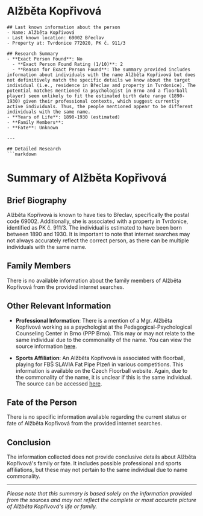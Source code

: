 # Alžběta Kopřivová
    
    ## Last known information about the person
    - Name: Alžběta Kopřivová
    - Last known location: 69002 Břeclav
    - Property at: Tvrdonice 772020, PK č. 911/3 
    
    ## Research Summary
    - **Exact Person Found**: No
      - **Exact Person Found Rating (1/10)**: 2
      - **Reason for Exact Person Found**: The summary provided includes information about individuals with the name Alžběta Kopřivová but does not definitively match the specific details we know about the target individual (i.e., residence in Břeclav and property in Tvrdonice). The potential matches mentioned (a psychologist in Brno and a floorball player) seem unlikely to fit the estimated birth date range (1890-1930) given their professional contexts, which suggest currently active individuals. Thus, the people mentioned appear to be different individuals with the same name.
    - **Years of Life**: 1890-1930 (estimated)
    - **Family Members**: 
    - **Fate**: Unknown
    
    ---
    
    ## Detailed Research
    ```markdown
# Summary of Alžběta Kopřivová

## Brief Biography
Alžběta Kopřivová is known to have ties to Břeclav, specifically the postal code 69002. Additionally, she is associated with a property in Tvrdonice, identified as PK č. 911/3. The individual is estimated to have been born between 1890 and 1930. It is important to note that internet searches may not always accurately reflect the correct person, as there can be multiple individuals with the same name.

## Family Members
There is no available information about the family members of Alžběta Kopřivová from the provided internet searches.

## Other Relevant Information
- **Professional Information**: There is a mention of a Mgr. Alžběta Kopřivová working as a psychologist at the Pedagogical-Psychological Counseling Center in Brno (PPP Brno). This may or may not relate to the same individual due to the commonality of the name. You can view the source information [here](https://www.pppbrno.cz/lomena.php).

- **Sports Affiliation**: An Alžběta Kopřivová is associated with floorball, playing for FBŠ SLAVIA Fat Pipe Plzeň in various competitions. This information is available on the Czech Floorball website. Again, due to the commonality of the name, it is unclear if this is the same individual. The source can be accessed [here](https://www.ceskyflorbal.cz/person/detail/player/1104150052?locale=en).

## Fate of the Person
There is no specific information available regarding the current status or fate of Alžběta Kopřivová from the provided internet searches.

## Conclusion
The information collected does not provide conclusive details about Alžběta Kopřivová's family or fate. It includes possible professional and sports affiliations, but these may not pertain to the same individual due to name commonality.

---

*Please note that this summary is based solely on the information provided from the sources and may not reflect the complete or most accurate picture of Alžběta Kopřivová's life or family.* 
```

    